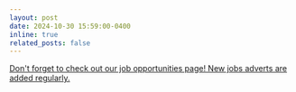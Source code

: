 ```yaml
---
layout: post
date: 2024-10-30 15:59:00-0400
inline: true
related_posts: false
---
```


[Don't forget to check out our job opportunities page! New jobs adverts are added regularly.](/job_highlights)
